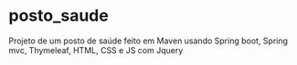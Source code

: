 # posto_saude
Projeto de um posto de saúde feito em Maven usando Spring boot, Spring mvc, Thymeleaf, HTML, CSS e JS com Jquery
